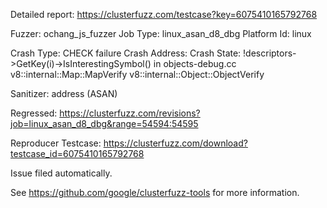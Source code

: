 Detailed report: https://clusterfuzz.com/testcase?key=6075410165792768

Fuzzer: ochang_js_fuzzer
Job Type: linux_asan_d8_dbg
Platform Id: linux

Crash Type: CHECK failure
Crash Address: 
Crash State:
  !descriptors->GetKey(i)->IsInterestingSymbol() in objects-debug.cc
  v8::internal::Map::MapVerify
  v8::internal::Object::ObjectVerify
  
Sanitizer: address (ASAN)

Regressed: https://clusterfuzz.com/revisions?job=linux_asan_d8_dbg&range=54594:54595

Reproducer Testcase: https://clusterfuzz.com/download?testcase_id=6075410165792768

Issue filed automatically.

See https://github.com/google/clusterfuzz-tools for more information.